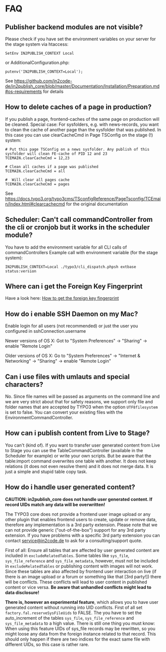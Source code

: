 FAQ
===

Publisher backend modules are not visible?
------------------------------------------

Please check if you have set the environment variables on your server for the stage system via htaccess:

```
SetEnv IN2PUBLISH_CONTEXT Local
```

or AdditionalConfiguration.php:

```
putenv('IN2PUBLISH_CONTEXT=Local');
```

See https://github.com/in2code-de/in2publish_core/blob/master/Documentation/Installation/Preparation.md#os-requirements
for details

How to delete caches of a page in production?
---------------------------------------------

If you publish a page, frontend-caches of the same page on production will be cleaned.
Special case: For sysfolders, e.g. with news-records, you  want to clean the cache of another page than the sysfolder
that was published. In this case you can use clearCacheCmd in Page TSConfig on the stage (!) system:

    # Put this page TSConfig on a news sysfolder. Any publish of this sysfolder will clean FE-cache of PID 12 and 23
    TCEMAIN.clearCacheCmd = 12,23

    # Clean all caches if a page was published
    TCEMAIN.clearCacheCmd = all

    #  Will clear all pages cache
    TCEMAIN.clearCacheCmd = pages

See https://docs.typo3.org/typo3cms/TSconfigReference/PageTsconfig/TCEmain/Index.html#clearcachecmd for the original
documentation

Scheduler: Can't call commandController from the cli or cronjob but it works in the scheduler module?
-----------------------------------------------------------------------------------------------------

You have to add the environment variable for all CLI calls of commandControllers
Example call with environment variable (for the stage system):

    IN2PUBLISH_CONTEXT=Local ./typo3/cli_dispatch.phpsh extbase status:version

Where can i get the Foreign Key Fingerprint
-------------------------------------------

Have a look here: [How to get the foreign key fingerprint](Installation/Configuration/LocalConfiguration.md#how-to-get-the-foreign-key-fingerprint)

How do i enable SSH Daemon on my Mac?
-------------------------------------

Enable login for all users (not recommended) or just the user you configured in sshConnection.username

Newer versions of OS X:
Got to "System Preferences" -> "Sharing" -> enable "Remote Login"

Older versions of OS X:
Go to "System Preferences" -> "Internet & Networking" -> "Sharing" -> enable "Remote Login"

Can i use files with umlauts and special characters?
-----------------------------------------------------

No.
Since file names will be passed as arguments on the command line and we are very strict about that for safety reasons, we support only file and folder names that are accepted by TYPO3 when the option `UTF8filesystem` is set to false.
You can convert your existing files with the EnvironmentCommandController.

How can i publish content from Live to Stage?
---------------------------------------------

You can't (kind of).
If you want to transfer user generated content from Live to Stage you can use the TableCommandController (available in the Scheduler for example) or write your own scripts.
But be aware that the table:import command overwrites one table with another. It does not keep relations (it does not even resolve them) and it does not merge data. It is just a simple and stupid table copy task.

How do i handle user generated content?
---------------------------------------

**CAUTION: in2publish_core does not handle user generated content. If record UIDs match any data will be overwritten!**

The TYPO3 core does not provide a frontend user image upload or any other plugin that enables frontend users to create, update or remove data, therefore any implementation is a 3rd party extension.
Please note that we can not provide generic ("out-of-the-box") support for any 3rd party extension.
If you have problems with a specific 3rd party extension you can contact [service@in2code.de](mailto:service@in2code.de) to ask for a consulting/support quote.

First of all: Ensure all tables that are affected by user generated content are included in `excludeRelatedTables`.
Some tables like `sys_file`, `sys_file_reference` and `sys_file_metadata`, however, must not be included in `excludeRelatedTables` or publishing content with images will not work.
Since these tables are also affected by frontend user interaction on live (if there is an image upload or a forum or something like that [3rd party!]) there will be conflicts.
These conflicts will lead to user content in published content or vice versa. **Be aware that unhandled conflicts might lead to data disclosure!**

**There is, however an experimental feature**, which allows you to have user generated content without running into UID conflicts.
First of all set `factory.fal.reserveSysFileUids` to FALSE. The you have to set the auto_increment of the tables `sys_file`, `sys_file_reference` and `sys_file_metadata` to a high value.
There is still one thing you must know: When using this feature UIDs of sys_file records may be rewritten, so you might loose any data from the foreign instance related to that record.
This should only happen if there are two indices for the exact same file with different UIDs, so this case is rather rare.
